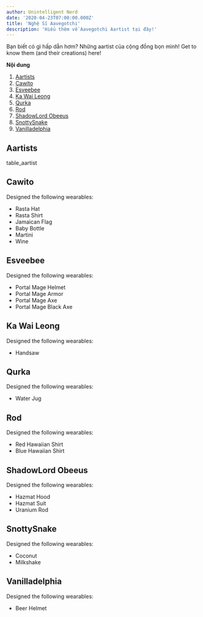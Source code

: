```yaml
---
author: Unintelligent Nerd
date: '2020-04-23T07:00:00.000Z'
title: 'Nghệ Sĩ Aavegotchi'
description: 'Hiểu thêm về Aavegotchi Aartist tại đây!'
---
```


Bạn biết có gì hấp dẫn hơm? Những aartist của cộng đồng bọn mình! Get to know them (and their creations) here!

<div class="contentsBox">

**Nội dung**

<ol>
<li><a href=#aartists>Aartists</a></li>
<li><a href=#cawito>Cawito</a></li>
<li><a href=#esveebee>Esveebee</a></li>
<li><a href=#ka-wai-leong>Ka Wai Leong</a></li>
<li><a href=#qurka>Qurka</a></li>
<li><a href=#rod>Rod</a></li>
<li><a href=#shadowlord-obeeus>ShadowLord Obeeus</a></li>
<li><a href=#snottysnake>SnottySnake</a></li>
<li><a href=#vanilladelphia>Vanilladelphia</a></li>
</ol>

</div>

## Aartists

table_aartist

## Cawito

Designed the following wearables:

* Rasta Hat
* Rasta Shirt
* Jamaican Flag
* Baby Bottle
* Martini
* Wine

## Esveebee

Designed the following wearables:

* Portal Mage Helmet
* Portal Mage Armor
* Portal Mage Axe
* Portal Mage Black Axe

## Ka Wai Leong

Designed the following wearables:

* Handsaw

## Qurka

Designed the following wearables:

* Water Jug

## Rod

Designed the following wearables:

* Red Hawaiian Shirt
* Blue Hawaiian Shirt

## ShadowLord Obeeus

Designed the following wearables:

* Hazmat Hood
* Hazmat Suit
* Uranium Rod

## SnottySnake

Designed the following wearables:

* Coconut
* Milkshake

## Vanilladelphia

Designed the following wearables:

* Beer Helmet